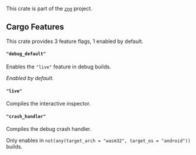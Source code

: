 <!--do doc --readme header-->
This crate is part of the [`zng`](https://github.com/zng-ui/zng?tab=readme-ov-file#crates) project.


<!--do doc --readme features-->
## Cargo Features

This crate provides 3 feature flags, 1 enabled by default.

#### `"debug_default"`
Enables the `"live"` feature in debug builds.

*Enabled by default.*

#### `"live"`
Compiles the interactive inspector.

#### `"crash_handler"`
Compiles the debug crash handler.

Only enables in `not(any(target_arch = "wasm32", target_os = "android"))` builds.

<!--do doc --readme #SECTION-END-->


